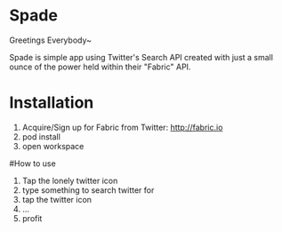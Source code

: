 # Spade
Greetings Everybody~

Spade is simple app using Twitter's Search API created with just a small ounce of the power held within their "Fabric" API.

# Installation
1. Acquire/Sign up for Fabric from Twitter: http://fabric.io
2. pod install
3. open workspace

#How to use
1. Tap the lonely twitter icon
2. type something to search twitter for
3. tap the twitter icon
4. ...
5. profit
